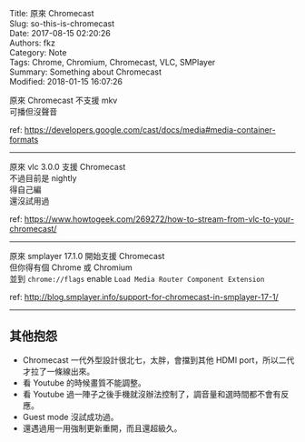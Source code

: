 Title: 原來 Chromecast  
Slug: so-this-is-chromecast  
Date: 2017-08-15 02:20:26  
Authors: fkz  
Category: Note  
Tags: Chrome, Chromium, Chromecast, VLC, SMPlayer  
Summary: Something about Chromecast  
Modified: 2018-01-15 16:07:26  
  
  
  
原來 Chromecast 不支援 mkv  
可播但沒聲音  
  
ref: <https://developers.google.com/cast/docs/media#media-container-formats>  
  
---  
  
原來 vlc 3.0.0 支援 Chromecast  
不過目前是 nightly  
得自己編  
還沒試用過  
  
ref: <https://www.howtogeek.com/269272/how-to-stream-from-vlc-to-your-chromecast/>  
  
---  
  
原來 smplayer 17.1.0 開始支援 Chromecast  
但你得有個 Chrome 或 Chromium  
並到 `chrome://flags` enable `Load Media Router Component Extension`  
  
ref: <http://blog.smplayer.info/support-for-chromecast-in-smplayer-17-1/>  
  
---  
  
## 其他抱怨  
  
+ Chromecast 一代外型設計很北七，太胖，會擋到其他 HDMI port，所以二代才拉了一條線出來。  
+ 看 Youtube 的時候畫質不能調整。  
+ 看 Youtube 過一陣子之後手機就沒辦法控制了，調音量和選時間都不會有反應。  
+ Guest mode 沒試成功過。  
+ 還遇過用一用強制更新重開，而且還超級久。  
